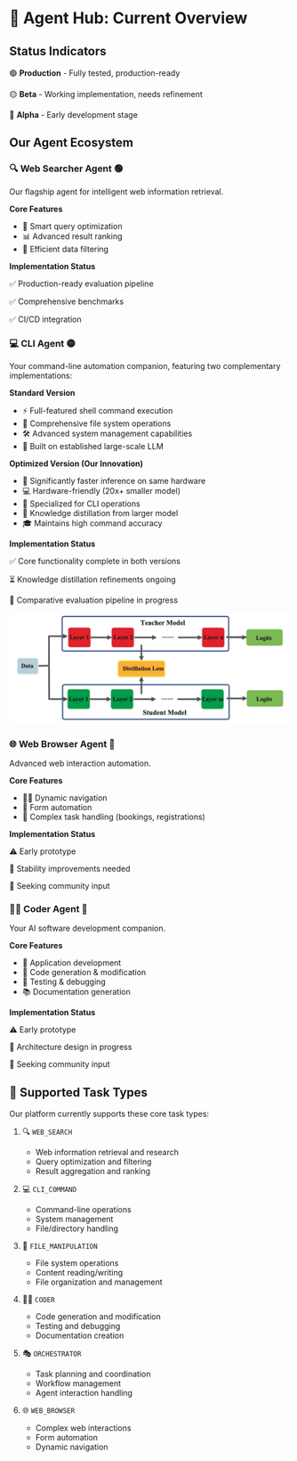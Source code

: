 # 🤖 Agent Hub: Current Overview

## Status Indicators

🟢 **Production** - Fully tested, production-ready

🟡 **Beta** - Working implementation, needs refinement

🔴 **Alpha** - Early development stage


## Our Agent Ecosystem

### 🔍 Web Searcher Agent 🟢

Our flagship agent for intelligent web information retrieval.

**Core Features**
- 🎯 Smart query optimization
- 📊 Advanced result ranking
- 🔄 Efficient data filtering

**Implementation Status**

✅ Production-ready evaluation pipeline

✅ Comprehensive benchmarks

✅ CI/CD integration


### 💻 CLI Agent 🟡

Your command-line automation companion, featuring two complementary implementations:

**Standard Version**
- ⚡ Full-featured shell command execution
- 📁 Comprehensive file system operations
- 🛠️ Advanced system management capabilities
- 🧠 Built on established large-scale LLM

**Optimized Version (Our Innovation)**
- 🚀 Significantly faster inference on same hardware
- 💻 Hardware-friendly (20x+ smaller model)
- 🎯 Specialized for CLI operations
- 🔬 Knowledge distillation from larger model
- 🎓 Maintains high command accuracy

**Implementation Status**

✅ Core functionality complete in both versions

⏳ Knowledge distillation refinements ongoing

🔄 Comparative evaluation pipeline in progress

![CLI Agent Knowledge Distillation Architecture](finetuning.png)


### 🌐 Web Browser Agent 🔴

Advanced web interaction automation.

**Core Features**
- 🏃‍♂️ Dynamic navigation
- 📝 Form automation
- 🎫 Complex task handling (bookings, registrations)

**Implementation Status**

⚠️ Early prototype

🔄 Stability improvements needed

🤝 Seeking community input


### 👨‍💻 Coder Agent 🔴

Your AI software development companion.

**Core Features**
- 📱 Application development
- 🔧 Code generation & modification
- 🧪 Testing & debugging
- 📚 Documentation generation

**Implementation Status**

⚠️ Early prototype

🔄 Architecture design in progress

🤝 Seeking community input


## 🎯 Supported Task Types

Our platform currently supports these core task types:

1. 🔍 `WEB_SEARCH`
   - Web information retrieval and research
   - Query optimization and filtering
   - Result aggregation and ranking

2. 💻 `CLI_COMMAND` 
   - Command-line operations
   - System management
   - File/directory handling

3. 📂 `FILE_MANIPULATION`
   - File system operations
   - Content reading/writing
   - File organization and management

4. 👨‍💻 `CODER`
   - Code generation and modification
   - Testing and debugging
   - Documentation creation

5. 🎭 `ORCHESTRATOR`
   - Task planning and coordination
   - Workflow management
   - Agent interaction handling

6. 🌐 `WEB_BROWSER`
   - Complex web interactions
   - Form automation
   - Dynamic navigation
